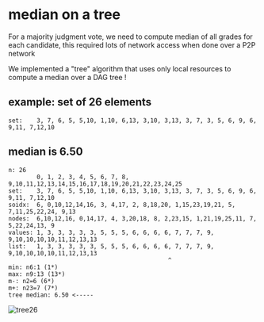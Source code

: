<meta charset="utf8"/>
<style> img { max-width:calc(100vw - 3rem) ; margin: auto; } </style>

# median on a tree

For a majority judgment vote, we need to compute median of all grades for each candidate,
this required lots of network access when done over a P2P network

We implemented a "tree" algorithm that uses only local resources to compute a median over a DAG tree !

## example: set of 26 elements

   ``set:    3, 7, 6, 5, 5,10, 1,10, 6,13, 3,10, 3,13, 3, 7, 3, 5, 6, 9, 6, 9,11, 7,12,10``

## median is 6.50


```
n: 26
        0, 1, 2, 3, 4, 5, 6, 7, 8, 9,10,11,12,13,14,15,16,17,18,19,20,21,22,23,24,25
set:    3, 7, 6, 5, 5,10, 1,10, 6,13, 3,10, 3,13, 3, 7, 3, 5, 6, 9, 6, 9,11, 7,12,10
soidx:  6, 0,10,12,14,16, 3, 4,17, 2, 8,18,20, 1,15,23,19,21, 5, 7,11,25,22,24, 9,13
nodes:  6,10,12,16, 0,14,17, 4, 3,20,18, 8, 2,23,15, 1,21,19,25,11, 7, 5,22,24,13, 9
values: 1, 3, 3, 3, 3, 3, 5, 5, 5, 6, 6, 6, 6, 7, 7, 7, 9, 9,10,10,10,10,11,12,13,13
list:   1, 3, 3, 3, 3, 3, 5, 5, 5, 6, 6, 6, 6, 7, 7, 7, 9, 9,10,10,10,10,11,12,13,13
                                             ^
min: n6:1 (1*)
max: n9:13 (13*)
m-: n2=6 (6*)
m+: n23=7 (7*)
tree median: 6.50 <----- 
```

![tree26](tree.png)
